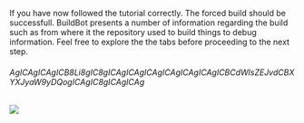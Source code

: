 If you have now followed the tutorial correctly. The forced build should be successfull. 
BuildBot presents a number of information regarding the build such as from where it the repository used to build things to debug information.
Feel free to explore the the tabs before proceeding to the next step. 
###### AgICAgICAgICB8Li8gIC8gICAgICAgICAgICAgICAgICAgICBCdWlsZEJvdCBXYXJyaW9yDQogICAgIC8gICAgICAg

![](https://i.gyazo.com/449f67060abe8e9983c06ad3715bb6e8.gif)